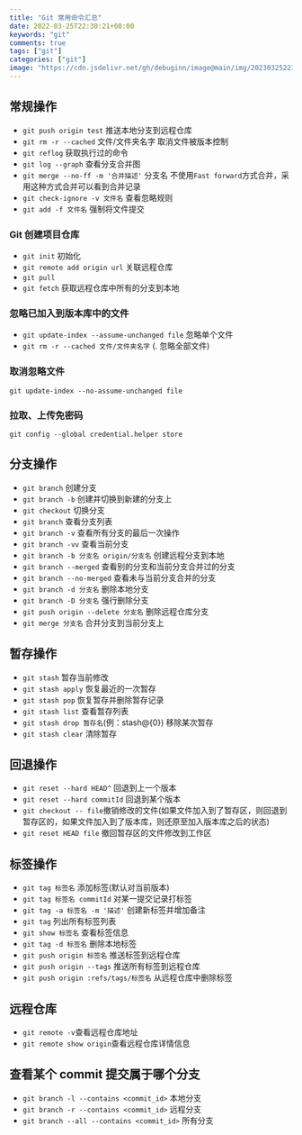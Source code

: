 ```yaml
---
title: "Git 常用命令汇总"
date: 2022-03-25T22:30:21+08:00
keywords: "git"
comments: true
tags: ["git"]
categories: ["git"]
image: "https://cdn.jsdelivr.net/gh/debuginn/image@main/img/202303252231697.jpg"
---
```


## 常规操作

- `git push origin test` 推送本地分支到远程仓库 
- `git rm -r --cached` 文件/文件夹名字 取消文件被版本控制 
- `git reflog` 获取执行过的命令 
- `git log --graph` 查看分支合并图 
- `git merge --no-ff -m '合并描述'` 分支名 不使用`Fast forward`方式合并，采用这种方式合并可以看到合并记录 
- `git check-ignore -v 文件名` 查看忽略规则 
- `git add -f 文件名` 强制将文件提交

### Git 创建项目仓库

- `git init` 初始化 
- `git remote add origin url` 关联远程仓库 
- `git pull` 
- `git fetch` 获取远程仓库中所有的分支到本地

### 忽略已加入到版本库中的文件

- `git update-index --assume-unchanged file` 忽略单个文件 
- `git rm -r --cached 文件/文件夹名字` (. 忽略全部文件)

### 取消忽略文件

`git update-index --no-assume-unchanged file`

### 拉取、上传免密码

`git config --global credential.helper store`

## 分支操作

- `git branch` 创建分支 
- `git branch -b` 创建并切换到新建的分支上 
- `git checkout` 切换分支 
- `git branch` 查看分支列表 
- `git branch -v` 查看所有分支的最后一次操作 
- `git branch -vv` 查看当前分支 
- `git branch -b 分支名 origin/分支名` 创建远程分支到本地 
- `git branch --merged` 查看别的分支和当前分支合并过的分支 
- `git branch --no-merged` 查看未与当前分支合并的分支 
- `git branch -d 分支名` 删除本地分支 
- `git branch -D 分支名` 强行删除分支 
- `git push origin --delete 分支名` 删除远程仓库分支 
- `git merge 分支名` 合并分支到当前分支上

## 暂存操作

- `git stash` 暂存当前修改 
- `git stash apply` 恢复最近的一次暂存 
- `git stash pop` 恢复暂存并删除暂存记录 
- `git stash list` 查看暂存列表 
- `git stash drop 暂存名`(例：stash@{0}) 移除某次暂存 
- `git stash clear` 清除暂存

## 回退操作

- `git reset --hard HEAD^` 回退到上一个版本 
- `git reset --hard commitId` 回退到某个版本 
- `git checkout -- file`撤销修改的文件(如果文件加入到了暂存区，则回退到暂存区的，如果文件加入到了版本库，则还原至加入版本库之后的状态)
- `git reset HEAD file` 撤回暂存区的文件修改到工作区

## 标签操作

- `git tag 标签名` 添加标签(默认对当前版本)
- `git tag 标签名 commitId` 对某一提交记录打标签 
- `git tag -a 标签名 -m '描述'` 创建新标签并增加备注 
- `git tag` 列出所有标签列表 
- `git show 标签名` 查看标签信息 
- `git tag -d 标签名` 删除本地标签 
- `git push origin 标签名` 推送标签到远程仓库 
- `git push origin --tags` 推送所有标签到远程仓库 
- `git push origin :refs/tags/标签名` 从远程仓库中删除标签

## 远程仓库

- `git remote -v`查看远程仓库地址
- `git remote show origin`查看远程仓库详情信息

## 查看某个 commit 提交属于哪个分支

- `git branch -l --contains <commit_id>` 本地分支
- `git branch -r --contains <commit_id>` 远程分支
- `git branch --all --contains <commit_id>` 所有分支
